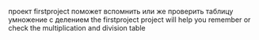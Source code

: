 проект firstproject поможет вспомнить или же проверить таблицу умножение с делением
the firstproject project will help you remember or check the multiplication and division table
